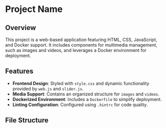 # Project Name

## Overview
This project is a web-based application featuring HTML, CSS, JavaScript, and Docker support. It includes components for multimedia management, such as images and videos, and leverages a Docker environment for deployment.

## Features
- **Frontend Design**: Styled with `style.css` and dynamic functionality provided by `web.js` and `slider.js`.
- **Media Support**: Contains an organized structure for `images` and `videos`.
- **Dockerized Environment**: Includes a `Dockerfile` to simplify deployment.
- **Linting Configuration**: Configured using `.hintrc` for code quality.

## File Structure

